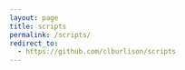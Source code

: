 ```yaml
---
layout: page
title: scripts
permalink: /scripts/
redirect_to:
  - https://github.com/clburlison/scripts
---
```

